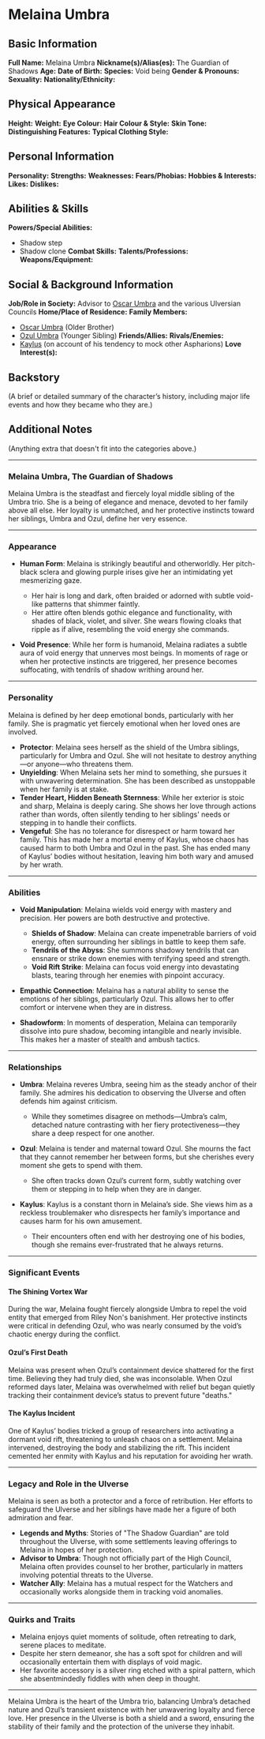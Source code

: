 
# Melaina Umbra

## **Basic Information**

**Full Name:** Melaina Umbra
**Nickname(s)/Alias(es):** The Guardian of Shadows
**Age:**
**Date of Birth:**
**Species:** Void being
**Gender & Pronouns:**
**Sexuality:**
**Nationality/Ethnicity:**

## **Physical Appearance**

**Height:**
**Weight:**
**Eye Colour:**
**Hair Colour & Style:**
**Skin Tone:**
**Distinguishing Features:**
**Typical Clothing Style:**

## **Personal Information**

**Personality:**
**Strengths:**
**Weaknesses:**
**Fears/Phobias:**
**Hobbies & Interests:**
**Likes:**
**Dislikes:**

## **Abilities & Skills**

**Powers/Special Abilities:**
- Shadow step
- Shadow clone
**Combat Skills:**
**Talents/Professions:**
**Weapons/Equipment:**

## **Social & Background Information**

**Job/Role in Society:**
Advisor to [Oscar Umbra](./oscar_umbra) and the various Ulversian Councils
**Home/Place of Residence:**
**Family Members:**
- [Oscar Umbra](./oscar_umbra) (Older Brother)
- [Ozul Umbra](./ozul_umbra) (Younger Sibling)
**Friends/Allies:**
**Rivals/Enemies:**
- [Kaylus](./kaylus) (on account of his tendency to mock other Aspharions)
**Love Interest(s):**

## **Backstory**

(A brief or detailed summary of the character’s history, including major life events and how they became who they are.)

## **Additional Notes**

(Anything extra that doesn't fit into the categories above.)

---

### **Melaina Umbra, The Guardian of Shadows**

Melaina Umbra is the steadfast and fiercely loyal middle sibling of the Umbra trio. She is a being of elegance and menace, devoted to her family above all else. Her loyalty is unmatched, and her protective instincts toward her siblings, Umbra and Ozul, define her very essence.

---

### **Appearance**

- **Human Form**: Melaina is strikingly beautiful and otherworldly. Her pitch-black sclera and glowing purple irises give her an intimidating yet mesmerizing gaze.

  - Her hair is long and dark, often braided or adorned with subtle void-like patterns that shimmer faintly.
  - Her attire often blends gothic elegance and functionality, with shades of black, violet, and silver. She wears flowing cloaks that ripple as if alive, resembling the void energy she commands.

- **Void Presence**: While her form is humanoid, Melaina radiates a subtle aura of void energy that unnerves most beings. In moments of rage or when her protective instincts are triggered, her presence becomes suffocating, with tendrils of shadow writhing around her.

---

### **Personality**

Melaina is defined by her deep emotional bonds, particularly with her family. She is pragmatic yet fiercely emotional when her loved ones are involved.

- **Protector**: Melaina sees herself as the shield of the Umbra siblings, particularly for Umbra and Ozul. She will not hesitate to destroy anything—or anyone—who threatens them.
- **Unyielding**: When Melaina sets her mind to something, she pursues it with unwavering determination. She has been described as unstoppable when her family is at stake.
- **Tender Heart, Hidden Beneath Sternness**: While her exterior is stoic and sharp, Melaina is deeply caring. She shows her love through actions rather than words, often silently tending to her siblings' needs or stepping in to handle their conflicts.
- **Vengeful**: She has no tolerance for disrespect or harm toward her family. This has made her a mortal enemy of Kaylus, whose chaos has caused harm to both Umbra and Ozul in the past. She has ended many of Kaylus’ bodies without hesitation, leaving him both wary and amused by her wrath.

---

### **Abilities**

- **Void Manipulation**: Melaina wields void energy with mastery and precision. Her powers are both destructive and protective.

  - **Shields of Shadow**: Melaina can create impenetrable barriers of void energy, often surrounding her siblings in battle to keep them safe.
  - **Tendrils of the Abyss**: She summons shadowy tendrils that can ensnare or strike down enemies with terrifying speed and strength.
  - **Void Rift Strike**: Melaina can focus void energy into devastating blasts, tearing through her enemies with pinpoint accuracy.

- **Empathic Connection**: Melaina has a natural ability to sense the emotions of her siblings, particularly Ozul. This allows her to offer comfort or intervene when they are in distress.

- **Shadowform**: In moments of desperation, Melaina can temporarily dissolve into pure shadow, becoming intangible and nearly invisible. This makes her a master of stealth and ambush tactics.

---

### **Relationships**

- **Umbra**: Melaina reveres Umbra, seeing him as the steady anchor of their family. She admires his dedication to observing the Ulverse and often defends him against criticism.

  - While they sometimes disagree on methods—Umbra’s calm, detached nature contrasting with her fiery protectiveness—they share a deep respect for one another.

- **Ozul**: Melaina is tender and maternal toward Ozul. She mourns the fact that they cannot remember her between forms, but she cherishes every moment she gets to spend with them.

  - She often tracks down Ozul’s current form, subtly watching over them or stepping in to help when they are in danger.

- **Kaylus**: Kaylus is a constant thorn in Melaina’s side. She views him as a reckless troublemaker who disrespects her family’s importance and causes harm for his own amusement.
  - Their encounters often end with her destroying one of his bodies, though she remains ever-frustrated that he always returns.

---

### **Significant Events**

#### **The Shining Vortex War**

During the war, Melaina fought fiercely alongside Umbra to repel the void entity that emerged from Riley Non's banishment. Her protective instincts were critical in defending Ozul, who was nearly consumed by the void’s chaotic energy during the conflict.

#### **Ozul’s First Death**

Melaina was present when Ozul’s containment device shattered for the first time. Believing they had truly died, she was inconsolable. When Ozul reformed days later, Melaina was overwhelmed with relief but began quietly tracking their containment device’s status to prevent future "deaths."

#### **The Kaylus Incident**

One of Kaylus’ bodies tricked a group of researchers into activating a dormant void rift, threatening to unleash chaos on a settlement. Melaina intervened, destroying the body and stabilizing the rift. This incident cemented her enmity with Kaylus and his reputation for avoiding her wrath.

---

### **Legacy and Role in the Ulverse**

Melaina is seen as both a protector and a force of retribution. Her efforts to safeguard the Ulverse and her siblings have made her a figure of both admiration and fear.

- **Legends and Myths**: Stories of "The Shadow Guardian" are told throughout the Ulverse, with some settlements leaving offerings to Melaina in hopes of her protection.
- **Advisor to Umbra**: Though not officially part of the High Council, Melaina often provides counsel to her brother, particularly in matters involving potential threats to the Ulverse.
- **Watcher Ally**: Melaina has a mutual respect for the Watchers and occasionally works alongside them in tracking void anomalies.

---

### **Quirks and Traits**

- Melaina enjoys quiet moments of solitude, often retreating to dark, serene places to meditate.
- Despite her stern demeanor, she has a soft spot for children and will occasionally entertain them with displays of void magic.
- Her favorite accessory is a silver ring etched with a spiral pattern, which she absentmindedly fiddles with when deep in thought.

---

Melaina Umbra is the heart of the Umbra trio, balancing Umbra’s detached nature and Ozul’s transient existence with her unwavering loyalty and fierce love. Her presence in the Ulverse is both a shield and a sword, ensuring the stability of their family and the protection of the universe they inhabit.
